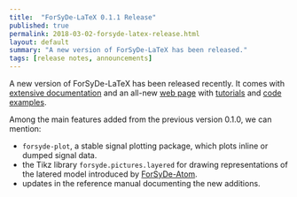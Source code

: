 ```yaml
---
title:  "ForSyDe-LaTeX 0.1.1 Release"
published: true
permalink: 2018-03-02-forsyde-latex-release.html
layout: default
summary: "A new version of ForSyDe-LaTeX has been released."
tags: [release notes, announcements]
---
```


A new version of ForSyDe-LaTeX has been released recently. It comes with [extensive documentation](https://forsyde.github.io/forsyde-latex/assets/pdf/refman.pdf) and an all-new [web page](https://forsyde.github.io/forsyde-latex/) with [tutorials](https://forsyde.github.io/forsyde-latex/#getting-started) and [code examples](https://forsyde.github.io/forsyde-latex/#examples).

Among the main features added from the previous version 0.1.0, we can mention:

* `forsyde-plot`, a stable signal plotting package, which plots inline or dumped signal data.
* the Tikz library `forsyde.pictures.layered` for drawing representations of the latered model introduced by [ForSyDe-Atom](https://github.com/forsyde/forsyde-atom).
* updates in the reference manual documenting the new additions.
